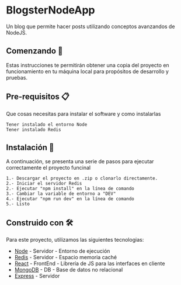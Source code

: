 # BlogsterNodeApp
Un blog que permite hacer posts utilizando conceptos avanzandos de NodeJS.

## Comenzando 🚀
Estas instrucciones te permitirán obtener una copia del proyecto en funcionamiento en tu máquina local para propósitos de desarrollo y pruebas.
## Pre-requisitos 📋
Que cosas necesitas para instalar el software y como instalarlas
```
Tener instalado el entorno Node
Tener instalado Redis
```
## Instalación 🔧
A continuación, se presenta una serie de pasos para ejecutar correctamente el proyecto funcinal
```
1.- Descargar el proyecto en .zip o clonarlo directamente.
2.- Iniciar el servidor Redis
2.- Ejecutar "npm install" en la línea de comando
3.- Cambiar la variable de entorno a "DEV"
4.- Ejecutar "npm run dev" en la línea de comando
5.- Listo
```
## Construido con 🛠️

Para este proyecto, utilizamos las siguientes tecnologias:

* [Node](https://nodejs.org/es) - Servidor - Entorno de ejecución
* [Redis](https://redis.io/) - Servidor - Espacio memoria caché
* [React](https://es.reactjs.org/) - FrontEnd - Librería de JS para las interfaces en cliente
* [MongoDB](https://www.mongodb.com/) - DB - Base de datos no relacional
* [Express](https://expressjs.com/es/) - Servidor
